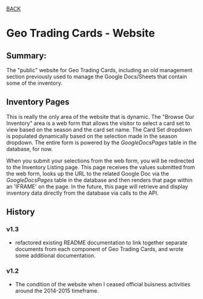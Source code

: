 [BACK](../README.md)

# Geo Trading Cards - Website

## Summary:
The "public" website for Geo Trading Cards, including an old management section previously used to manage the Google Docs/Sheets that contain some of the inventory.

## Inventory Pages
This is really the only area of the website that is dynamic. The "Browse Our Inventory" area is a web form that allows the visitor to select a card set to view based on the season and the card set name. The Card Set dropdown is populated dynamically based on the selection made in the season dropdown. The entire form is powered by the *GoogleDocsPages* table in the database, for now.

When you submit your selections from the web form, you will be redirected to the Inventory Listing page. This page receives the values submitted from the web form, looks up the URL to the related Google Doc via the *GoogleDocsPages* table in the database and then renders that page within an 'IFRAME' on the page. In the future, this page will retrieve and display inventory data directly from the database via calls to the API.

## History

### v1.3
- refactored existing README documentation to link together separate documents from each component of Geo Trading Cards, and wrote some additional documentation.

### v1.2
- The condition of the website when I ceased official buisness activities around the 2014-2015 timeframe.